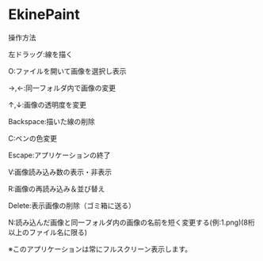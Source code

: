 # EkinePaint

操作方法

左ドラッグ:線を描く

O:ファイルを開いて画像を選択し表示

→,←:同一フォルダ内で画像の変更

↑,↓:画像の透明度を変更

Backspace:描いた線の削除

C:ペンの色変更

Escape:アプリケーションの終了

V:画像読み込み数の表示・非表示

R:画像の再読み込み＆並び替え

Delete:表示画像の削除（ゴミ箱に送る）

N:読み込んだ画像と同一フォルダ内の画像の名前を短く変更する(例:1.png)(8桁以上のファイル名に限る)

※このアプリケーションは常にフルスクリーン表示します。